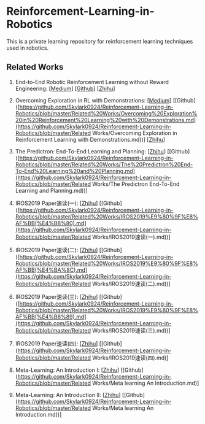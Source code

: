 # Reinforcement-Learning-in-Robotics
This is a private learning repository for reinforcement learning techniques used in robotics. 

## Related Works

1. End-to-End Robotic Reinforcement Learning without Reward Engineering: [[Medium](https://medium.com/@skylark0924/notes-of-end-to-end-robotic-reinforcement-learning-without-reward-engineering-a6ffcc5c47f3)] [[Github](https://github.com/Skylark0924/Reinforcement-Learning-in-Robotics/blob/master/Related%20Works/End-to-End%20Robotic%20Reinforcement%20Learning%20without%20Reward%20Engineering.md)] [[Zhihu](https://zhuanlan.zhihu.com/p/96839443)]
2. Overcoming Exploration in RL with Demonstrations: [[Medium](https://medium.com/@skylark0924/notes-of-overcoming-exploration-in-reinforcement-learning-with-demonstrations-52dac4e84c58)] [[Github]([https://github.com/Skylark0924/Reinforcement-Learning-in-Robotics/blob/master/Related%20Works/Overcoming%20Exploration%20in%20Reinforcement%20Learning%20with%20Demonstrations.md](https://github.com/Skylark0924/Reinforcement-Learning-in-Robotics/blob/master/Related Works/Overcoming Exploration in Reinforcement Learning with Demonstrations.md))] [[Zhihu](https://zhuanlan.zhihu.com/p/96841783)]
3. The Predictron: End-To-End Learning and Planning: [[Zhihu](https://zhuanlan.zhihu.com/p/96917057)] [[Github]([https://github.com/Skylark0924/Reinforcement-Learning-in-Robotics/blob/master/Related%20Works/The%20Predictron%20End-To-End%20Learning%20and%20Planning.md](https://github.com/Skylark0924/Reinforcement-Learning-in-Robotics/blob/master/Related Works/The Predictron End-To-End Learning and Planning.md))]

4. IROS2019 Paper速读(一): [[Zhihu](https://zhuanlan.zhihu.com/p/97891687)] [[Github]([https://github.com/Skylark0924/Reinforcement-Learning-in-Robotics/blob/master/Related%20Works/IROS2019%E9%80%9F%E8%AF%BB(%E4%B8%80).md](https://github.com/Skylark0924/Reinforcement-Learning-in-Robotics/blob/master/Related Works/IROS2019速读(一).md))]
5. IROS2019 Paper速读(二): [[Zhihu](https://zhuanlan.zhihu.com/p/98365711)] [[Github]([https://github.com/Skylark0924/Reinforcement-Learning-in-Robotics/blob/master/Related%20Works/IROS2019%E9%80%9F%E8%AF%BB(%E4%BA%8C).md](https://github.com/Skylark0924/Reinforcement-Learning-in-Robotics/blob/master/Related Works/IROS2019速读(二).md))]
6. IROS2019 Paper速读(三): [[Zhihu](https://zhuanlan.zhihu.com/p/98712344)] [[Github]([https://github.com/Skylark0924/Reinforcement-Learning-in-Robotics/blob/master/Related%20Works/IROS2019%E9%80%9F%E8%AF%BB(%E4%B8%89).md](https://github.com/Skylark0924/Reinforcement-Learning-in-Robotics/blob/master/Related Works/IROS2019速读(三).md))]
7. IROS2019 Paper速读(四): [[Zhihu](https://zhuanlan.zhihu.com/p/98762958)] [[Github](https://github.com/Skylark0924/Reinforcement-Learning-in-Robotics/blob/master/Related Works/IROS2019速读(四).md)]
8. Meta-Learning: An Introduction Ⅰ: [[Zhihu](https://zhuanlan.zhihu.com/p/99730942)] [[Github](https://github.com/Skylark0924/Reinforcement-Learning-in-Robotics/blob/master/Related Works/Meta learning An Introduction.md)]
9. Meta-Learning: An Introduction Ⅱ: [[Zhihu](https://zhuanlan.zhihu.com/p/100035717)] [[Github](https://github.com/Skylark0924/Reinforcement-Learning-in-Robotics/blob/master/Related Works/Meta learning An Introduction.md))]